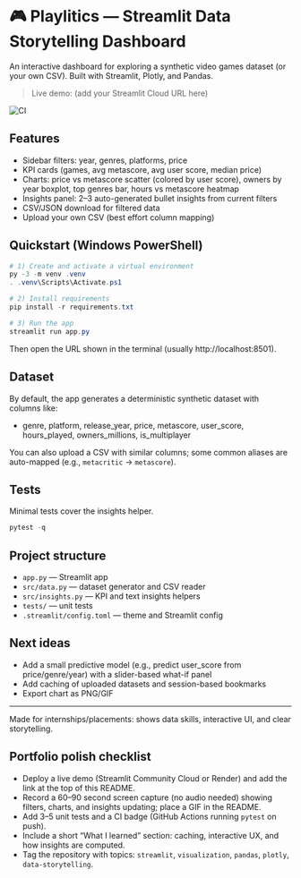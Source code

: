 # 🎮 Playlitics — Streamlit Data Storytelling Dashboard

An interactive dashboard for exploring a synthetic video games dataset (or your own CSV). Built with Streamlit, Plotly, and Pandas.

> Live demo: (add your Streamlit Cloud URL here)

![CI](https://img.shields.io/badge/CI-pending-lightgrey)

## Features
- Sidebar filters: year, genres, platforms, price
- KPI cards (games, avg metascore, avg user score, median price)
- Charts: price vs metascore scatter (colored by user score), owners by year boxplot, top genres bar, hours vs metascore heatmap
- Insights panel: 2–3 auto-generated bullet insights from current filters
- CSV/JSON download for filtered data
- Upload your own CSV (best effort column mapping)

## Quickstart (Windows PowerShell)

```powershell
# 1) Create and activate a virtual environment
py -3 -m venv .venv
. .venv\Scripts\Activate.ps1

# 2) Install requirements
pip install -r requirements.txt

# 3) Run the app
streamlit run app.py
```

Then open the URL shown in the terminal (usually http://localhost:8501).

## Dataset
By default, the app generates a deterministic synthetic dataset with columns like:
- genre, platform, release_year, price, metascore, user_score, hours_played, owners_millions, is_multiplayer

You can also upload a CSV with similar columns; some common aliases are auto-mapped (e.g., `metacritic` -> `metascore`).

## Tests
Minimal tests cover the insights helper.

```powershell
pytest -q
```

## Project structure
- `app.py` — Streamlit app
- `src/data.py` — dataset generator and CSV reader
- `src/insights.py` — KPI and text insights helpers
- `tests/` — unit tests
- `.streamlit/config.toml` — theme and Streamlit config

## Next ideas
- Add a small predictive model (e.g., predict user_score from price/genre/year) with a slider-based what-if panel
- Add caching of uploaded datasets and session-based bookmarks
- Export chart as PNG/GIF

---
Made for internships/placements: shows data skills, interactive UI, and clear storytelling.

## Portfolio polish checklist
- Deploy a live demo (Streamlit Community Cloud or Render) and add the link at the top of this README.
- Record a 60–90 second screen capture (no audio needed) showing filters, charts, and insights updating; place a GIF in the README.
- Add 3–5 unit tests and a CI badge (GitHub Actions running `pytest` on push).
- Include a short “What I learned” section: caching, interactive UX, and how insights are computed.
- Tag the repository with topics: `streamlit`, `visualization`, `pandas`, `plotly`, `data-storytelling`.
